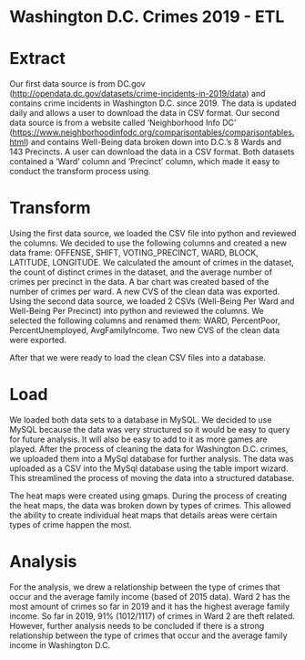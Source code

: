 # Washington D.C. Crimes 2019 - ETL

# Extract

Our first data source is from DC.gov (http://opendata.dc.gov/datasets/crime-incidents-in-2019/data) and contains crime incidents in Washington D.C. since 2019. The data is updated daily and allows a user to download the data in CSV format. 
Our second data source is from a website called ‘Neighborhood Info DC’ (https://www.neighborhoodinfodc.org/comparisontables/comparisontables.html) and contains Well-Being data broken down into D.C.’s 8 Wards and 143 Precincts. A user can download the data in a CSV format. 
Both datasets contained a ‘Ward’ column and ‘Precinct’ column, which made it easy to conduct the transform process using. 

# Transform
Using the first data source, we loaded the CSV file into python and reviewed the columns. We decided to use the following columns and created a new data frame: OFFENSE, SHIFT, VOTING_PRECINCT, WARD, BLOCK, LATITUDE, LONGITUDE. We calculated the amount of crimes in the dataset, the count of distinct crimes in the dataset, and the average number of crimes per precinct in the data. A bar chart was created based of the number of crimes per ward. A new CVS of the clean data was exported. 
Using the second data source, we loaded 2 CSVs (Well-Being Per Ward and Well-Being Per Precinct) into python and reviewed the columns. We selected the following columns and renamed them: WARD, PercentPoor, PercentUnemployed, AvgFamilyIncome. Two new CVS of the clean data were exported.

After that we were ready to load the clean CSV files into a database.

# Load
We loaded both data sets to a database in MySQL. We decided to use MySQL because the data was very structured so it would be easy to query for future analysis. It will also be easy to add to it as more games are played.
After the process of cleaning the data for Washington D.C. crimes, we uploaded them into a MySql database for further analysis. The data was uploaded as a CSV into the MySql database using the table import wizard. This streamlined the process of moving the data into a structured database.

The heat maps were created using gmaps. During the process of creating the heat maps, the data was broken down by types of crimes. This allowed the ability to create individual heat maps that details areas were certain types of crime happen the most.

# Analysis
For the analysis, we drew a relationship between the type of crimes that occur and the average family income (based of 2015 data). Ward 2 has the most amount of crimes so far in 2019 and it has the highest average family income. So far in 2019, 91% (1012/1117) of crimes in Ward 2 are theft related. However, further analysis needs to be concluded if there is a strong relationship between the type of crimes that occur and the average family income in Washington D.C.    

